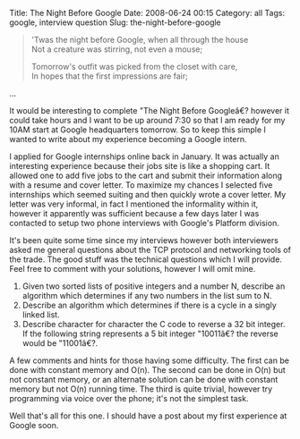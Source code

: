 Title: The Night Before Google
Date: 2008-06-24 00:15
Category: all
Tags: google, interview question
Slug: the-night-before-google

> 'Twas the night before Google, when all through the house  
>  Not a creature was stirring, not even a mouse;
>
> Tomorrow's outfit was picked from the closet with care,  
>  In hopes that the first impressions are fair;

...

It would be interesting to complete "The Night Before Googleâ€?
however it could take hours and I want to be up around 7:30 so that I am
ready for my 10AM start at Google headquarters tomorrow. So to keep this
simple I wanted to write about my experience becoming a Google intern.

I applied for Google internships online back in January. It was actually
an interesting experience because their jobs site is like a shopping
cart. It allowed one to add five jobs to the cart and submit their
information along with a resume and cover letter. To maximize my chances
I selected five internships which seemed suiting and then quickly wrote
a cover letter. My letter was very informal, in fact I mentioned the
informality within it, however it apparently was sufficient because a
few days later I was contacted to setup two phone interviews with
Google's Platform division.

It's been quite some time since my interviews however both interviewers
asked me general questions about the TCP protocol and networking tools
of the trade. The good stuff was the technical questions which I will
provide. Feel free to comment with your solutions, however I will omit
mine.

1.  Given two sorted lists of positive integers and a number N, describe
    an algorithm which determines if any two numbers in the list sum to
    N.
2.  Describe an algorithm which determines if there is a cycle in a
    singly linked list.
3.  Describe character for character the C code to reverse a 32 bit
    integer. If the following string represents a 5 bit integer
    "10011â€? the reverse would be "11001â€?.

A few comments and hints for those having some difficulty. The first can
be done with constant memory and O(n). The second can be done in O(n)
but not constant memory, or an alternate solution can be done with
constant memory but not O(n) running time. The third is quite trivial,
however try programming via voice over the phone; it's not the simplest
task.

Well that's all for this one. I should have a post about my first
experience at Google soon.

